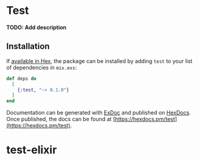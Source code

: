 # Test

**TODO: Add description**

## Installation

If [available in Hex](https://hex.pm/docs/publish), the package can be installed
by adding `test` to your list of dependencies in `mix.exs`:

```elixir
def deps do
  [
    {:test, "~> 0.1.0"}
  ]
end
```

Documentation can be generated with [ExDoc](https://github.com/elixir-lang/ex_doc)
and published on [HexDocs](https://hexdocs.pm). Once published, the docs can
be found at [https://hexdocs.pm/test](https://hexdocs.pm/test).

# test-elixir
